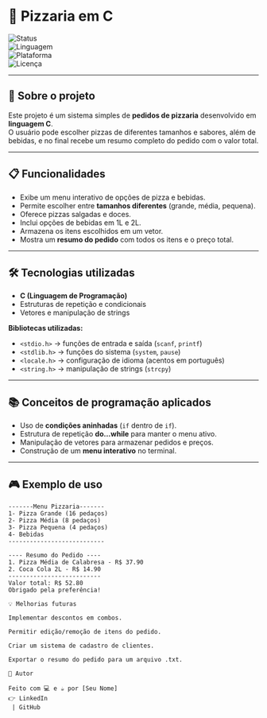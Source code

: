 # 🍕 Pizzaria em C  

![Status](https://img.shields.io/badge/Status-Concluído-brightgreen)  
![Linguagem](https://img.shields.io/badge/Linguagem-C-blue)  
![Plataforma](https://img.shields.io/badge/Plataforma-Terminal-lightgrey)  
![Licença](https://img.shields.io/badge/Licença-MIT-yellow)  

---

## 📖 Sobre o projeto
Este projeto é um sistema simples de **pedidos de pizzaria** desenvolvido em **linguagem C**.  
O usuário pode escolher pizzas de diferentes tamanhos e sabores, além de bebidas, e no final recebe um resumo completo do pedido com o valor total.  

---

## 📋 Funcionalidades
- Exibe um menu interativo de opções de pizza e bebidas.  
- Permite escolher entre **tamanhos diferentes** (grande, média, pequena).  
- Oferece pizzas salgadas e doces.  
- Inclui opções de bebidas em 1L e 2L.  
- Armazena os itens escolhidos em um vetor.  
- Mostra um **resumo do pedido** com todos os itens e o preço total.  

---

## 🛠️ Tecnologias utilizadas
- **C (Linguagem de Programação)**  
- Estruturas de repetição e condicionais  
- Vetores e manipulação de strings  

**Bibliotecas utilizadas:**  
- `<stdio.h>` → funções de entrada e saída (`scanf`, `printf`)  
- `<stdlib.h>` → funções do sistema (`system`, `pause`)  
- `<locale.h>` → configuração de idioma (acentos em português)  
- `<string.h>` → manipulação de strings (`strcpy`)  

---

## 📚 Conceitos de programação aplicados
- Uso de **condições aninhadas** (`if` dentro de `if`).  
- Estrutura de repetição **do...while** para manter o menu ativo.  
- Manipulação de vetores para armazenar pedidos e preços.  
- Construção de um **menu interativo** no terminal.  

---

## 🎮 Exemplo de uso

```text
-------Menu Pizzaria-------
1- Pizza Grande (16 pedaços)
2- Pizza Média (8 pedaços)
3- Pizza Pequena (4 pedaços)
4- Bebidas
---------------------------

---- Resumo do Pedido ----
1. Pizza Média de Calabresa - R$ 37.90
2. Coca Cola 2L - R$ 14.90
--------------------------
Valor total: R$ 52.80
Obrigado pela preferência!

💡 Melhorias futuras

Implementar descontos em combos.

Permitir edição/remoção de itens do pedido.

Criar um sistema de cadastro de clientes.

Exportar o resumo do pedido para um arquivo .txt.

📌 Autor

Feito com 💻 e ☕ por [Seu Nome]
👉 LinkedIn
 | GitHub
